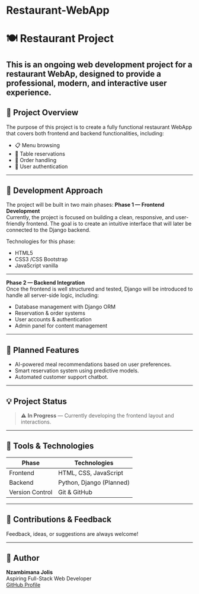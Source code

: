 # Restaurant-WebApp
# 🍽️ Restaurant Project

This is an ongoing web development project for a restaurant WebAp, designed to provide a professional, modern, and interactive user experience.  
---

## 🚀 Project Overview

The purpose of this project is to create a fully functional restaurant WebApp that covers both frontend and backend functionalities, including:

- 📋 Menu browsing
- 📅 Table reservations
- 🛒 Order handling
- 🔐 User authentication

---

## 🧠 Development Approach
The project will be built in two main phases:
**Phase 1 — Frontend Development**  
Currently, the project is focused on building a clean, responsive, and user-friendly frontend. The goal is to create an intuitive interface that will later be connected to the Django backend.

Technologies for this phase:
- HTML5
- CSS3 /CSS Bootstrap
- JavaScript vanilla 

---

**Phase 2 — Backend Integration**  
Once the frontend is well structured and tested, Django will be introduced to handle all server-side logic, including:

- Database management with Django ORM  
- Reservation & order systems  
- User accounts & authentication  
- Admin panel for content management

---
## 🔮 Planned Features

- AI-powered meal recommendations based on user preferences.
- Smart reservation system using predictive models.
- Automated customer support chatbot.

---

## 💡 Project Status

> ⚠️ **In Progress** — Currently developing the frontend layout and interactions.

---

## 🧰 Tools & Technologies

| Phase         | Technologies                |
|---------------|-----------------------------|
| Frontend      | HTML, CSS, JavaScript       |
| Backend       | Python, Django (Planned)    |
| Version Control | Git & GitHub             |

---

## 🙌 Contributions & Feedback

Feedback, ideas, or suggestions are always welcome!

---

## 📌 Author

**Nzambimana Jolis**  
Aspiring Full-Stack Web Developer  
[GitHub Profile](https://github.com/JolisNzamb21st)  


